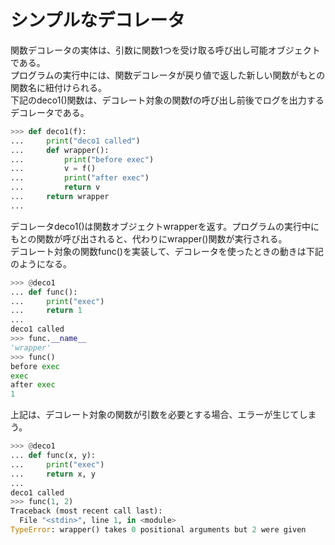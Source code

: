 # シンプルなデコレータ
関数デコレータの実体は、引数に関数1つを受け取る呼び出し可能オブジェクトである。<br>
プログラムの実行中には、関数デコレータが戻り値で返した新しい関数がもとの関数名に紐付けられる。<br>
下記のdeco1()関数は、デコレート対象の関数fの呼び出し前後でログを出力するデコレータである。

```python
>>> def deco1(f):
...     print("deco1 called")
...     def wrapper():
...         print("before exec")
...         v = f()
...         print("after exec")
...         return v
...     return wrapper
... 
```

デコレータdeco1()は関数オブジェクトwrapperを返す。プログラムの実行中にもとの関数が呼び出されると、代わりにwrapper()関数が実行される。<br>
デコレート対象の関数func()を実装して、デコレータを使ったときの動きは下記のようになる。

```python
>>> @deco1
... def func():
...     print("exec")
...     return 1
... 
deco1 called
>>> func.__name__
'wrapper'
>>> func()
before exec
exec
after exec
1
```

上記は、デコレート対象の関数が引数を必要とする場合、エラーが生じてしまう。

```python
>>> @deco1
... def func(x, y):
...     print("exec")
...     return x, y
... 
deco1 called
>>> func(1, 2)
Traceback (most recent call last):
  File "<stdin>", line 1, in <module>
TypeError: wrapper() takes 0 positional arguments but 2 were given
```